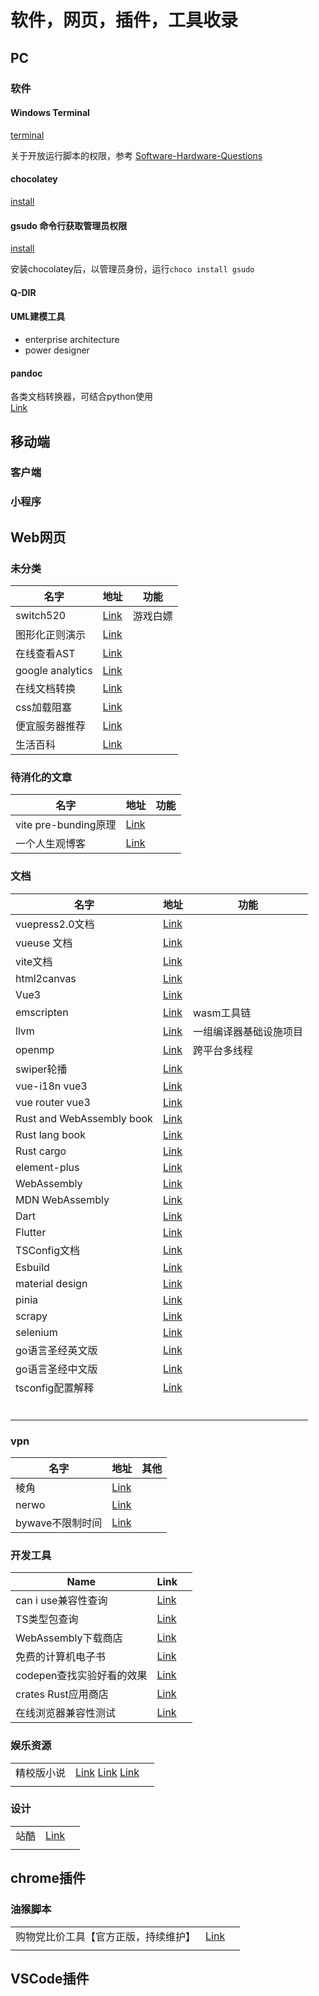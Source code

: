 ---
---

# 软件，网页，插件，工具收录

## PC

### 软件

#### Windows Terminal

[terminal](https://github.com/microsoft/terminal)

关于开放运行脚本的权限，参考 [Software-Hardware-Questions](../../.vuepress/dist/assets/Software-Hardware-Questions.html.79e9c433.js)

#### chocolatey

[install](https://chocolatey.org/install)

#### gsudo 命令行获取管理员权限

[install](https://github.com/gerardog/gsudo)

安装chocolatey后，以管理员身份，运行`choco install gsudo`

#### Q-DIR

#### UML建模工具

* enterprise architecture
* power designer

#### pandoc
各类文档转换器，可结合python使用  
[Link](https://pandoc.org/index.html)

## 移动端

### 客户端

### 小程序

## Web网页

### 未分类

| 名字             | 地址                                                          | 功能     |
| ---------------- | ------------------------------------------------------------- | -------- |
| switch520        | [Link](https://switch520.com/)                                | 游戏白嫖 |
| 图形化正则演示   | [Link](https://regexper.com/)                                 |          |
| 在线查看AST      | [Link](https://astexplorer.net/)                              |          |
| google analytics | [Link](https://analytics.google.com/analytics/web/)           |          |
| 在线文档转换     | [Link](https://convertio.co/zh/)                              |          |
| css加载阻塞      | [Link](http://ruofee.cn/article/1633592450024/)               |          |
| 便宜服务器推荐   | [Link](https://www.guozeyu.com/2022/08/choose-a-web-service/) |          |
| 生活百科         | [Link](https://zh.wikihow.com/%E9%A6%96%E9%A1%B5)             |          |

### 待消化的文章


| 名字                 | 地址                                                      | 功能 |
| -------------------- | --------------------------------------------------------- | ---- |
| vite pre-bunding原理 | [Link](https://mp.weixin.qq.com/s/2zZcjo9Wfg7wZBjsyCnT_w) |      |
| 一个人生观博客       | [Link](https://www.bmpi.dev/self/learn-skill/)            |      |

### 文档

| 名字                      | 地址                                                              | 功能                   |
| ------------------------- | ----------------------------------------------------------------- | ---------------------- |
| vuepress2.0文档           | [Link](https://v2.vuepress.vuejs.org/guide/)                      |                        |
| vueuse 文档               | [Link](https://vueuse.org/guide/)                                 |                        |
| vite文档                  | [Link](https://vitejs.dev/guide/)                                 |                        |
| html2canvas               | [Link](https://html2canvas.hertzen.com/documentation)             |                        |
| Vue3                      | [Link](https://vuejs.org/guide/introduction.html)                 |                        |
| emscripten                | [Link](https://emscripten.org/)                                   | wasm工具链             |
| llvm                      | [Link](https://llvm.org/)                                         | 一组编译器基础设施项目 |
| openmp                    | [Link](https://www.openmp.org/)                                   | 跨平台多线程           |
| swiper轮播                | [Link](https://swiperjs.com/get-started)                          |                        |
| vue-i18n vue3             | [Link](https://vue-i18n.intlify.dev/guide/)                       |                        |
| vue router vue3           | [Link](https://router.vuejs.org/guide/)                           |                        |
| Rust and WebAssembly book | [Link](https://rustwasm.github.io/docs/book/)                     |                        |
| Rust lang book            | [Link](https://doc.rust-lang.org/book/)                           |                        |
| Rust cargo                | [Link](https://doc.rust-lang.org/cargo/index.html)                |                        |
| element-plus              | [Link](https://element-plus.org/zh-CN/#/zh-CN)                    |                        |
| WebAssembly               | [Link](https://webassembly.org/getting-started/developers-guide/) |                        |
| MDN WebAssembly           | [Link](https://developer.mozilla.org/en-US/docs/WebAssembly)      |                        |
| Dart                      | [Link](https://dart.dev/guides)                                   |                        |
| Flutter                   | [Link](https://docs.flutter.dev/)                                 |                        |
| TSConfig文档              | [Link](https://www.typescriptlang.org/tsconfig)                   |                        |
| Esbuild                   | [Link](https://esbuild.github.io/getting-started/)                |                        |
| material design           | [Link](https://material.io/design/introduction)                   |                        |
| pinia                     | [Link](https://pinia.vuejs.org/introduction.html)                 |                        |
| scrapy                    | [Link](https://docs.scrapy.org/en/latest/intro/tutorial.html)     |                        |
| selenium                  | [Link](https://www.selenium.dev/documentation/)                   |                        |
| go语言圣经英文版          | [Link](https://www.shuzhiduo.com/A/Vx5Mvo47dN/)                   |                        |
| go语言圣经中文版          | [Link](https://github.com/golang-china/gopl-zh)                   |                        |
| tsconfig配置解释          | [Link](https://mp.weixin.qq.com/s/qKjshvVnMmEfN1Mj1rsfqg)         |                        |
|                           |                                                                   |                        |
|                           |                                                                   |                        |
|                           |                                                                   |                        |
|                           |                                                                   |                        |
|                           |                                                                   |                        |
|                           |                                                                   |                        |
### vpn

| 名字             | 地址                              | 其他 |
| ---------------- | --------------------------------- | ---- |
| 棱角             | [Link](https://www.lengjiao.me/)  |      |
| nerwo            | [Link](https://control.nerwo.co/) |      |
| bywave不限制时间 | [Link](https://sub.paasmi.com)    |      |

### 开发工具

| Name                      | Link                                                     |     |
| ------------------------- | -------------------------------------------------------- | --- |
| can i use兼容性查询       | [Link](https://caniuse.com/)                             |     |
| TS类型包查询              | [Link](https://www.typescriptlang.org/dt/search?search=) |     |
| WebAssembly下载商店       | [Link](https://wapm.io/)                                 |     |
| 免费的计算机电子书        | [Link](https://www.cntofu.com/)                          |     |
| codepen查找实验好看的效果 | [Link](https://codepen.io/)                              |     |
| crates Rust应用商店       | [Link](https://crates.io/)                               |     |
| 在线浏览器兼容性测试      | [Link](https://www.browserling.com/)                     |     |

### 娱乐资源

|            |                                                                                           |     |
| ---------- | ----------------------------------------------------------------------------------------- | --- |
| 精校版小说 | [Link](https://noveless.com/) [Link](https://www.jingjiaoba.com/) [Link](http://zxcs.me/) |     |
|            |                                                                                           |     |

### 设计

|      |                                   |     |
| ---- | --------------------------------- | --- |
| 站酷 | [Link](https://www.zcool.com.cn/) |     |
|      |                                   |     |
## chrome插件


### 油猴脚本

|                                      |                                                                                                                                                                                               |     |
| ------------------------------------ | --------------------------------------------------------------------------------------------------------------------------------------------------------------------------------------------- | --- |
| 购物党比价工具【官方正版，持续维护】 | [Link](https://greasyfork.org/zh-CN/scripts/436876-%E8%B4%AD%E7%89%A9%E5%85%9A%E6%AF%94%E4%BB%B7%E5%B7%A5%E5%85%B7-%E5%AE%98%E6%96%B9%E6%AD%A3%E7%89%88-%E6%8C%81%E7%BB%AD%E7%BB%B4%E6%8A%A4) |     |
|                                      |                                                                                                                                                                                               |     |

## VSCode插件
